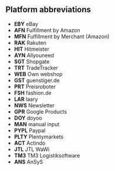 ## Platform abbreviations

* **EBY**  eBay
* **AFN**  Fulfillment by Amazon
* **MFN**  Fulfillment by Merchant (Amazon)
* **RAK**  Rakuten
* **HIT**  Hitmeister
* **AYN**  Allyouneed
* **SGT**  Shopgate
* **TRT**  TradeTracker
* **WEB**  Own webshop
* **GST**  guenstiger.de
* **PRT**  Preisroboter
* **FSH**  fashion.de
* **LAR**  laary
* **NWS**  Newsletter
* **GPR**  Google Products
* **DOY**  doyoo
* **MAN**  manual input
* **PYPL** Paypal
* **PLTY** Plentymarkets
* **ACT**  Actindo
* **JTL**  JTL WaWi
* **TM3**  TM3 Logistiksoftware
* **ANS**  AnSyS
